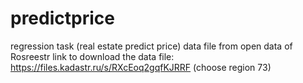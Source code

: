 # predictprice
regression task (real estate predict price)
data file from open data of Rosreestr
link to download the data file:  https://files.kadastr.ru/s/RXcEoq2gqfKJRRF (choose region 73)
